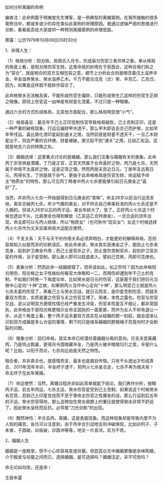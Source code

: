 如何分析离婚的命例

编者注：此命例载于明夷堂先生博客，是一例典型的离婚案例。在我所接触的很多案例当中，都或多或少的存在类似此案例的命理原因。我通过逻辑严密的思维进行论断，看看能否给大家提供一种预测离婚案例的命理思路。

寒露：公历1979年10月09日05时30分

1、命理人生：

（1）格局分析：阳刃格，辰酉合入月令，形成枭刃伤官三者并体之象。单从格局的角度上看，是阳刃用伤官生财。这里命局的妙用在于辰酉合，这种合我们称之为“容合”，就是相合的双方互相包容之意，细节上分析此合则是暗含着戊土滋养辛金、辛金滋养癸水、癸水滋养乙木。千万不能论戊克（合）癸、辛克乙、乙克戊，因为，如果是这样就不能称作容合了。

此命格癸水无法触及寅，不能形成伤官生偏财，只能形成癸生乙这样的伤官生正财之暗像。原则上伤官这一凶神是有财星化泄着，不过只是一种暗像。

通过六合的方式形成格局，无其他方面配合，那么格局明显很“小气”。

（2）格局喜忌：最忌年干己土正印克制伤官导致格局破败，己土克制正印，这是一种严重的破格现象，行运见偏财甲木透干，那么甲木即会去合己而护癸，比如早年甲戌运。喜比肩化泄印星起到通关之用，当然前提是财星不透天干，一旦乙木财星出干，则会严重的合拌庚，财星被破，庚又起不到“通关”之用，比如乙亥运。这就是地支六合的特殊之处。

（3）婚姻选择：这里重点讨论的是婚姻，那么我们注重与婚姻有关的类象。此命丙丁杀官俱是潜藏，丁乃是正官，正官天然属于女命喜好之物，丙乃是七杀，天然属于命局不太喜好之物，这是正常之理。然而丙居夫宫近日元，丁居年支远离日元，丙得长生，丁则是居于杂气，更由于此命格格局是伤官生财，命运赋予命主“物质女”的特性，那么可见丙丁两者中丙火七杀更能够引起日元庚金之“喜好”了。

当然，并非丙火七杀一开始就得到日元庚金的“青睐”，命主26岁以前当行运至亥地，寅亥合破丙七杀，年少气傲的美女，对不符合自己审美标准的丙火七杀还是不入眼的。但进入26岁以后的丙子运，美女年龄大了，急了，正好丙火七杀这个时候也透出干头，比肩庚金也得到解放（乙亥运乙合拌庚金），一旦合适的流年出现，命主即可以与丙火结缘，所以“物质女”（也可称作“现实女”）女这个时候选择丙火七杀作为丈夫实属命局大运配合使然。

（4）干支关系：天干与天干的作用关系必须弄明白，才能更好的解释命局，否则容易陷入似是而非的论断误区。依此命来讲，癸水其实是庚金之子，能防止七杀来克身，起到护卫庚金作用；而己土是官杀之子，防止食伤克制官杀，起到护卫官杀星的作用，当子星受制，那么敌人即可以趁虚直入，譬如己克癸，丙即可克庚也。

（5）表象分析：然而此命一结婚就错了，但命该如此，如之奈何？因为此命格阳刃用伤，阳刃格之女子性格如何看官大体略知一二，而用伤却遭到年干己土的克制。不如我们转换一下角度论命，比如癸水是日元的伤官，这是基于我们把日元当做中心定向“十神”之故，如果把丙火当作中心定向“十神”，那么明显己土就是丙火七杀夫星的伤官了，再看己土与癸水交战，就日元而言，是印星克制伤官，而就夫妻双方而言，实质是妻之伤官与夫之伤官互博了。用者，本性之露也，伤官与伤官交战，足以证明双方感情性情已经严重发生冲突，伤官本性是互不相让，都非常固执，此命格由于是阳刃格更暗示女命主固执的一面更甚，而作为女人不却肯退让一步。从这个角度上看，整个丙子运夫妻双方其实在从结婚的那一刻起，就会逐渐认识到双方成婚是多么仓促的事情，剩下的只是维系婚姻的那根绳子究竟何时才会断裂的问题。

（6）暗象分析：回归命局，其实本命已经潜伏着婚姻分离的意向。日支夫宫寅藏丙，乃是鸠占鹊巢，更得月令酉暗藏辛金，乃是丙火被辛暗暗勾引之意，辛是什么呢？比劫。以阳干而论，七杀向比劫是天然之特性。

暗合者，并非真合也，就感情而言，最多也是眉目传情。只有干头透出才形成真合，2011年流年辛卯，辛金终于透干，把丙火七杀星合走，七杀不再为我夫矣！命主终于在此年离婚。

（7）命运使然：当然，离婚过程并非如此简单就能下结论。我们再作分析，放眼丙子运，前五年丙运，七杀主运，癸水伤官星受到己土克制，如果说这个时候癸水有忍受，忍耐己土印星克伐而不至于使命主伤官之性爆发的话，那么行运到后五年的子运，癸水伤官得地，那么这种加在癸水肩膀上的重压就使得癸水非常不舒适了，因此癸水呈旺而反抗，必导致“刀光剑影”的出现。

（8）黯然神伤：辛合去丙，离婚，这是表面现象。而这种现象却是导致内里不为人知的痛苦。各位可以注意到，由于丙辛合引动地支刑冲破俱现，比如卯刑子，子未害，子酉破，卯辰破，卯酉冲等等，地支一片哀鸿，实为不奇。

2、婚姻人生

婚姻是一座殿堂，但不小心却容易变成坟墓。但芸芸众生中婚姻更像是杂味陈醋，介于殿堂与坟墓之间而已。选择婚姻，是可选择吗？婚姻注定，非不可改吗？

命无论如何改，还是命！

壬辰年夏

